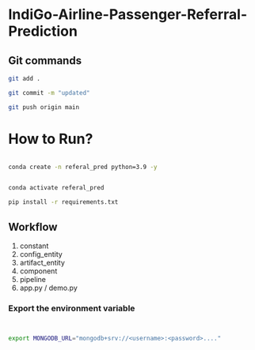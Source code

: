 # IndiGo-Airline-Passenger-Referral-Prediction

## Git commands

```bash
git add .

git commit -m "updated"

git push origin main

```

# How to Run?

```bash

conda create -n referal_pred python=3.9 -y


conda activate referal_pred

pip install -r requirements.txt

```

## Workflow

1. constant
2. config_entity
3. artifact_entity
4. component
5. pipeline
6. app.py / demo.py


### Export the  environment variable
```bash


export MONGODB_URL="mongodb+srv://<username>:<password>...."
```